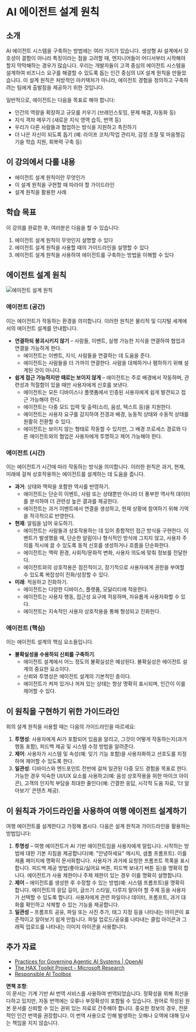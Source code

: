 # AI 에이전트 설계 원칙

## 소개

AI 에이전트 시스템을 구축하는 방법에는 여러 가지가 있습니다. 생성형 AI 설계에서 모호성이 결함이 아니라 특징이라는 점을 고려할 때, 엔지니어들이 어디서부터 시작해야 할지 막막해하는 경우가 많습니다. 우리는 개발자들이 고객 중심의 에이전트 시스템을 설계하여 비즈니스 요구를 해결할 수 있도록 돕는 인간 중심의 UX 설계 원칙을 만들었습니다. 이 설계 원칙은 처방적인 아키텍처가 아니라, 에이전트 경험을 정의하고 구축하려는 팀에게 출발점을 제공하기 위한 것입니다.

일반적으로, 에이전트는 다음을 목표로 해야 합니다:

- 인간의 역량을 확장하고 규모를 키우기 (브레인스토밍, 문제 해결, 자동화 등)
- 지식 격차 메우기 (새로운 지식 영역 습득, 번역 등)
- 우리가 다른 사람들과 협업하는 방식을 지원하고 촉진하기
- 더 나은 자신이 되도록 돕기 (예: 라이프 코치/작업 관리자, 감정 조절 및 마음챙김 기술 학습 지원, 회복력 구축 등)

## 이 강의에서 다룰 내용

- 에이전트 설계 원칙이란 무엇인가
- 이 설계 원칙을 구현할 때 따라야 할 가이드라인
- 설계 원칙을 활용한 사례

## 학습 목표

이 강의를 완료한 후, 여러분은 다음을 할 수 있습니다:

1. 에이전트 설계 원칙이 무엇인지 설명할 수 있다
2. 에이전트 설계 원칙을 사용할 때의 가이드라인을 설명할 수 있다
3. 에이전트 설계 원칙을 사용하여 에이전트를 구축하는 방법을 이해할 수 있다

## 에이전트 설계 원칙

![에이전트 설계 원칙](../../../translated_images/agentic-design-principles.png?WT.19d6373397ba872c62b9237a927d1261a67e21e7c8e83274e53494a65e520a08.ko.mc_id=academic-105485-koreyst)

### 에이전트 (공간)

이는 에이전트가 작동하는 환경을 의미합니다. 이러한 원칙은 물리적 및 디지털 세계에서의 에이전트 설계를 안내합니다.

- **연결하되 붕괴시키지 않기** – 사람들, 이벤트, 실행 가능한 지식을 연결하여 협업과 연결을 가능하게 한다.
  - 에이전트는 이벤트, 지식, 사람들을 연결하는 데 도움을 준다.
  - 에이전트는 사람들을 더 가까이 연결한다. 사람을 대체하거나 폄하하기 위해 설계된 것이 아니다.
- **쉽게 접근 가능하지만 때로는 보이지 않게** – 에이전트는 주로 배경에서 작동하며, 관련성과 적절함이 있을 때만 사용자에게 신호를 보낸다.
  - 에이전트는 모든 디바이스나 플랫폼에서 인증된 사용자에게 쉽게 발견되고 접근 가능해야 한다.
  - 에이전트는 다중 모드 입력 및 출력(소리, 음성, 텍스트 등)을 지원한다.
  - 에이전트는 사용자 요구를 감지하여 전경과 배경, 능동적 상태와 수동적 상태를 원활히 전환할 수 있다.
  - 에이전트는 보이지 않는 형태로 작동할 수 있지만, 그 배경 프로세스 경로와 다른 에이전트와의 협업은 사용자에게 투명하고 제어 가능해야 한다.

### 에이전트 (시간)

이는 에이전트가 시간에 따라 작동하는 방식을 의미합니다. 이러한 원칙은 과거, 현재, 미래에 걸쳐 상호작용하는 에이전트를 설계하는 데 도움을 줍니다.

- **과거**: 상태와 맥락을 포함한 역사를 반영하기.
  - 에이전트는 단순히 이벤트, 사람 또는 상태뿐만 아니라 더 풍부한 역사적 데이터를 분석하여 더 관련성 높은 결과를 제공한다.
  - 에이전트는 과거 이벤트에서 연결을 생성하고, 현재 상황에 참여하기 위해 기억을 적극적으로 반영한다.
- **현재**: 알림을 넘어 유도하기.
  - 에이전트는 사람들과 상호작용하는 데 있어 종합적인 접근 방식을 구현한다. 이벤트가 발생했을 때, 단순한 알림이나 형식적인 방식에 그치지 않고, 사용자 주의를 적시에 끌 수 있도록 동적 신호를 생성하거나 흐름을 단순화한다.
  - 에이전트는 맥락 환경, 사회적/문화적 변화, 사용자 의도에 맞춰 정보를 전달한다.
  - 에이전트와의 상호작용은 점진적이고, 장기적으로 사용자에게 권한을 부여할 수 있도록 복잡성이 진화/성장할 수 있다.
- **미래**: 적응하고 진화하기.
  - 에이전트는 다양한 디바이스, 플랫폼, 모달리티에 적응한다.
  - 에이전트는 사용자 행동, 접근성 요구에 적응하며, 자유롭게 사용자화할 수 있다.
  - 에이전트는 지속적인 사용자 상호작용을 통해 형성되고 진화한다.

### 에이전트 (핵심)

이는 에이전트 설계의 핵심 요소들입니다.

- **불확실성을 수용하되 신뢰를 구축하기**.
  - 에이전트 설계에서 어느 정도의 불확실성은 예상된다. 불확실성은 에이전트 설계의 중요한 요소이다.
  - 신뢰와 투명성은 에이전트 설계의 기본적인 층이다.
  - 에이전트가 켜져 있거나 꺼져 있는 상태는 항상 명확히 표시되며, 인간이 이를 제어할 수 있다.

## 이 원칙을 구현하기 위한 가이드라인

위의 설계 원칙을 사용할 때는 다음의 가이드라인을 따르세요:

1. **투명성**: 사용자에게 AI가 포함되어 있음을 알리고, 그것이 어떻게 작동하는지(과거 행동 포함), 피드백 제공 및 시스템 수정 방법을 알려준다.
2. **제어**: 사용자가 시스템 및 속성(예: 잊기 기능 포함)을 사용자화하고 선호도를 지정하며 제어할 수 있도록 한다.
3. **일관성**: 디바이스와 엔드포인트 전반에 걸쳐 일관된 다중 모드 경험을 목표로 한다. 가능한 경우 익숙한 UI/UX 요소를 사용하고(예: 음성 상호작용을 위한 마이크 아이콘), 고객의 인지적 부담을 최대한 줄인다(예: 간결한 응답, 시각적 도움 자료, ‘더 알아보기’ 콘텐츠 제공).

## 이 원칙과 가이드라인을 사용하여 여행 에이전트 설계하기

여행 에이전트를 설계한다고 가정해 봅시다. 다음은 설계 원칙과 가이드라인을 활용하는 방법입니다:

1. **투명성** – 여행 에이전트가 AI 기반 에이전트임을 사용자에게 알립니다. 시작하는 방법에 대한 기본 지침을 제공합니다(예: "안녕하세요" 메시지, 샘플 프롬프트). 이를 제품 페이지에 명확히 문서화합니다. 사용자가 과거에 요청한 프롬프트 목록을 표시합니다. 피드백 제공 방법(좋아요/싫어요 버튼, 피드백 보내기 버튼 등)을 명확히 합니다. 에이전트가 사용 제한이나 주제 제한이 있는 경우 이를 명확히 설명합니다.
2. **제어** – 에이전트를 생성한 후 수정할 수 있는 방법(예: 시스템 프롬프트)을 명확히 합니다. 에이전트의 응답 길이, 글쓰기 스타일, 다루지 말아야 할 주제 등을 사용자가 선택할 수 있도록 합니다. 사용자에게 관련 파일이나 데이터, 프롬프트, 과거 대화를 확인하고 삭제할 수 있는 기능을 제공합니다.
3. **일관성** – 프롬프트 공유, 파일 또는 사진 추가, 태그 지정 등을 나타내는 아이콘이 표준적이고 알아보기 쉽게 만듭니다. 파일 업로드/공유를 나타내는 클립 아이콘과 그래픽 업로드를 나타내는 이미지 아이콘을 사용합니다.

## 추가 자료
- [Practices for Governing Agentic AI Systems | OpenAI](https://openai.com)
- [The HAX Toolkit Project - Microsoft Research](https://microsoft.com)
- [Responsible AI Toolbox](https://responsibleaitoolbox.ai)

**면책 조항**:  
이 문서는 기계 기반 AI 번역 서비스를 사용하여 번역되었습니다. 정확성을 위해 최선을 다하고 있지만, 자동 번역에는 오류나 부정확성이 포함될 수 있습니다. 원어로 작성된 원본 문서를 신뢰할 수 있는 권위 있는 자료로 간주해야 합니다. 중요한 정보의 경우, 전문적인 인간 번역을 권장합니다. 이 번역 사용으로 인해 발생하는 오해나 오역에 대해 당사는 책임을 지지 않습니다.